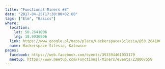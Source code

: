 ```yaml
---
title: "Functional Miners #8"
date: "2017-04-25T17:30:00+02:00"
tags: ["Elm", "Basics"]
where:
  location:
    lat: 50.2641006
    lng: 18.9936806
  link: https://www.google.pl/maps/place/Hackerspace+Silesia/@50.2641006,18.9936806,17z/data=!3m1!4b1!4m5!3m4!1s0x4716ce1320bf55f9:0xb1ae316b317ecc2f!8m2!3d50.2641006!4d18.9958693
  name: Hackerspace Silesia, Katowice
pages:
  facebook: https://web.facebook.com/events/393394461033179
  meetup: https://www.meetup.com/Functional-Miners/events/238007558
---
```

